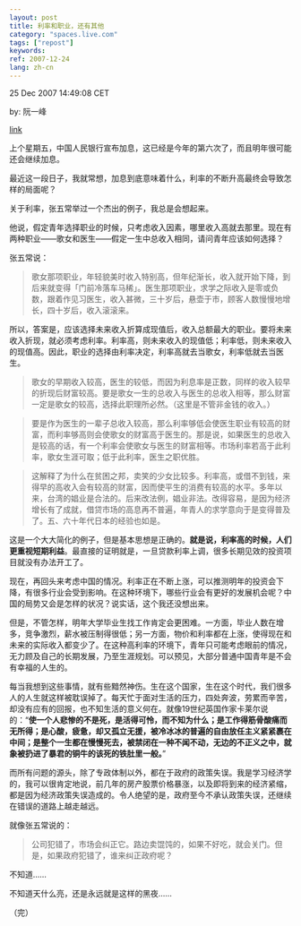 ```yaml
---
layout: post
title: 利率和职业，还有其他
category: "spaces.live.com"
tags: ["repost"]
keywords: 
ref: 2007-12-24
lang: zh-cn
---
```


25 Dec 2007 14:49:08 CET

by: 阮一峰 

[link](http://www.ruanyifeng.com/blog/2007/12/interest_rate_and_job.html)

上个星期五，中国人民银行宣布加息，这已经是今年的第六次了，而且明年很可能还会继续加息。 

最近这一段日子，我就常想，加息到底意味着什么，利率的不断升高最终会导致怎样的局面呢？ 

关于利率，张五常举过一个杰出的例子，我总是会想起来。 

他说，假定青年选择职业的时候，只考虑收入因素，哪里收入高就去那里。现在有两种职业——歌女和医生——假定一生中总收入相同，请问青年应该如何选择？ 

张五常说： 

> 歌女那项职业，年轻貌美时收入特别高，但年纪渐长，收入就开始下降，到后来就变得「门前冷落车马稀」。医生那项职业，求学之际收入是零或负数，跟着作见习医生，收入甚微，三十岁后，悬壶于市，顾客人数慢慢地增长，四十岁后，收入滚滚来。

所以，答案是，应该选择未来收入折算成现值后，收入总额最大的职业。要将未来收入折现，就必须考虑利率。利率高，则未来收入的现值低；利率低，则未来收入的现值高。因此，职业的选择由利率决定，利率高就去当歌女，利率低就去当医生。 

> 歌女的早期收入较高，医生的较低，而因为利息率是正数，同样的收入较早的折现后财富较高。要是歌女一生的总收入与医生的总收入相等，那么财富一定是歌女的较高，选择此职理所必然。（这里是不管非金钱的收入。） 

> 要是作为医生的一辈子总收入较高，那么利率够低会使医生职业有较高的财富，而利率够高则会使歌女的财富高于医生的。那是说，如果医生的总收入是较高的话，有一个利率会使歌女与医生的财富相等。市场利率若高于此利率，歌女生涯可取；低于此利率，医生之职优胜。 

> 这解释了为什么在贫困之邦，卖笑的少女比较多。利率高，或借不到钱，来得早的高收入会有较高的财富，因而使平生的消费有较高的水平。多年以来，台湾的娼业是合法的。后来改法例，娼业非法。改得容易，是因为经济增长有了成就，借贷市场的高息再不普遍，年青人的求学意向于是变得普及了。五、六十年代日本的经验也如是。

这是一个大大简化的例子，但是基本思想是正确的。**就是说，利率高的时候，人们更重视短期利益**。最直接的证明就是，一旦贷款利率上调，很多长期见效的投资项目就没有办法开工了。 

现在，再回头来考虑中国的情况。利率正在不断上涨，可以推测明年的投资会下降，有很多行业会受到影响。在这种环境下，哪些行业会有更好的发展机会呢？中国的局势又会是怎样的状况？说实话，这个我还没想出来。 

但是，不管怎样，明年大学毕业生找工作肯定会更困难。一方面，毕业人数在增多，竞争激烈，薪水被压制得很低；另一方面，物价和利率都在上涨，使得现在和未来的实际收入都变少了。在这种高利率的环境下，青年只可能考虑眼前的情况，无力顾及自己的长期发展，乃至生涯规划。可以预见，大部分普通中国青年是不会有幸福的人生的。 

每当我想到这些事情，就有些黯然神伤。生在这个国家，生在这个时代，我们很多人的人生就这样被耽误掉了。每天忙于面对生活的压力，四处奔波，劳累而辛苦，却没有应有的回报，也不知生活的意义何在。就像19世纪英国作家卡莱尔说的：“**使一个人悲惨的不是死，是活得可怜，而不知为什么；是工作得筋骨酸痛而无所得；是心酸，疲惫，却又孤立无援，被冷冰冰的普遍的自由放任主义紧紧裹在中间；是整个一生都在慢慢死去，被禁闭在一种不闻不动，无边的不正义之中，就象被扔进了暴君的铜牛的该死的铁肚里一般。**” 

而所有问题的源头，除了专政体制以外，都在于政府的政策失误。我是学习经济学的，我可以很肯定地说，前几年的房产股票价格暴涨，以及即将到来的经济紧缩，都是因为经济政策失误造成的。令人绝望的是，政府至今不承认政策失误，还继续在错误的道路上越走越远。 

就像张五常说的： 

> 公司犯错了，市场会纠正它。路边卖馄饨的，如果不好吃，就会关门。但是，如果政府犯错了，谁来纠正政府呢？

不知道…… 

不知道天什么亮，还是永远就是这样的黑夜…… 

（完）
